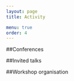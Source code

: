```yaml
---
layout: page
title: Activity

menu: true
order: 4
---
```


##Conferences

##Invited talks

##Workshop organisation
